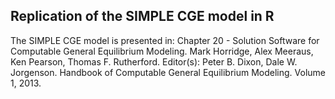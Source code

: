 ## Replication of the SIMPLE CGE model in R

The SIMPLE CGE model is presented in: Chapter 20 - Solution Software for Computable General Equilibrium Modeling. Mark Horridge, Alex Meeraus, Ken Pearson, Thomas F. Rutherford.  Editor(s): Peter B. Dixon, Dale W. Jorgenson. Handbook of Computable General Equilibrium Modeling. Volume 1, 2013.